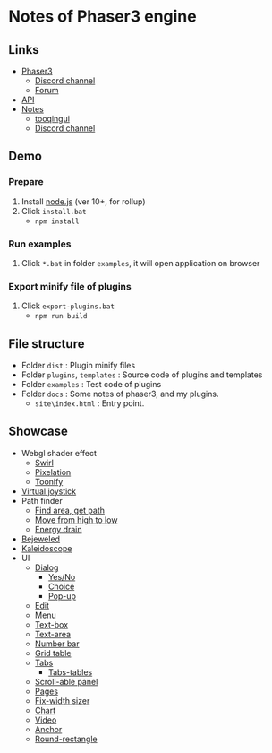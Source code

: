 # Notes of Phaser3 engine

## Links

- [Phaser3](https://github.com/photonstorm/phaser)
    - [Discord channel](https://discord.gg/phaser)
    - [Forum](https://phaser.discourse.group/)
- [API](https://photonstorm.github.io/phaser3-docs/index.html)
- [Notes](https://Tooqingrainbow.github.io/phaser3-Tooqing-notes/docs/site/index.html)
    - [tooqingui](https://Tooqingrainbow.github.io/phaser3-Tooqing-notes/docs/site/ui-overview/)
    - [Discord channel](https://discord.gg/kWkuFZK)

## Demo

### Prepare

1. Install [node.js](https://nodejs.org/en/) (ver 10+, for rollup)
2. Click `install.bat`
    - `npm install`

### Run examples

1. Click `*.bat` in folder `examples`, it will open application on browser

### Export minify file of plugins

1. Click `export-plugins.bat`
    - `npm run build`

## File structure

- Folder `dist` : Plugin minify files
- Folder `plugins`, `templates` : Source code of plugins and templates
- Folder `examples` : Test code of plugins
- Folder `docs` : Some notes of phaser3, and my plugins.
    - `site\index.html` : Entry point.

## Showcase

- Webgl shader effect
    - [Swirl](https://codepen.io/Tooqingrainbow/full/RBXQBo)
    - [Pixelation](https://codepen.io/Tooqingrainbow/full/MqgmgE)
    - [Toonify](https://codepen.io/Tooqingrainbow/full/ErWNXa)
- [Virtual joystick](https://codepen.io/Tooqingrainbow/full/oyqvQY)
- Path finder
    - [Find area, get path](https://codepen.io/Tooqingrainbow/full/qvJwjJ)
    - [Move from high to low](https://codepen.io/Tooqingrainbow/full/NJOmQg)
    - [Energy drain](https://codepen.io/Tooqingrainbow/pen/vMjNNm)
- [Bejeweled](https://codepen.io/Tooqingrainbow/full/wEVYoY)
- [Kaleidoscope](https://codepen.io/Tooqingrainbow/full/RdzvVj)
- UI
    - [Dialog](https://codepen.io/Tooqingrainbow/pen/oQjMWE)
        - [Yes/No](https://codepen.io/Tooqingrainbow/pen/MPZWZG)
        - [Choice](https://codepen.io/Tooqingrainbow/pen/ePoRVz)
        - [Pop-up](https://codepen.io/Tooqingrainbow/pen/NEpjmP)
    - [Edit](https://codepen.io/Tooqingrainbow/pen/YbvwBw)
    - [Menu](https://codepen.io/Tooqingrainbow/pen/PxOEBr)
    - [Text-box](https://codepen.io/Tooqingrainbow/pen/MzGoJv)
    - [Text-area](https://codepen.io/Tooqingrainbow/pen/JzBZzy)
    - [Number bar](https://codepen.io/Tooqingrainbow/pen/qLZPXr)
    - [Grid table](https://codepen.io/Tooqingrainbow/pen/XyJbWX)
    - [Tabs](https://codepen.io/Tooqingrainbow/pen/qJeVza)
        - [Tabs-tables](https://codepen.io/Tooqingrainbow/pen/BGKvXK)
    - [Scroll-able panel](https://codepen.io/Tooqingrainbow/pen/YMyBom)
    - [Pages](https://codepen.io/Tooqingrainbow/pen/vPWzBa)
    - [Fix-width sizer](https://codepen.io/Tooqingrainbow/pen/WPJPdK)
    - [Chart](https://codepen.io/Tooqingrainbow/pen/qwVBNy)
    - [Video](https://codepen.io/Tooqingrainbow/pen/Gazmyz)
    - [Anchor](https://codepen.io/Tooqingrainbow/pen/jJqXxB)
    - [Round-rectangle](https://codepen.io/Tooqingrainbow/pen/ZqqJjG)